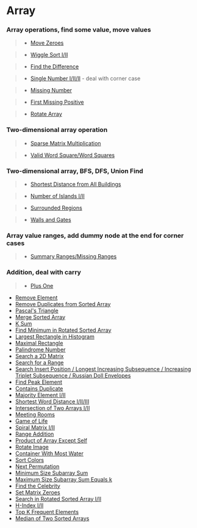# Array

### Array operations, find some value, move values

> * [Move Zeroes](move_zeroes.md)

> * [Wiggle Sort I/II](wiggle_sort.md)

> * [Find the Difference](find_the_difference.md)

> * [Single Number I/II/II](single_number.md) - deal with corner case

> * [Missing Number](missing_number.md)

> * [First Missing Positive](first_missing_positive.md)

> * [Rotate Array](rotate_array.md)

### Two-dimensional array operation

> * [Sparse Matrix Multiplication](sparse_matrix_multiplication.md)

> * [Valid Word Square/Word Squares](word_squares.md)

### Two-dimensional array, BFS, DFS, Union Find

> * [Shortest Distance from All Buildings](shortest_distance_from_all_buildings.md)

> * [Number of Islands I/II](number_of_islands.md)

> * [Surrounded Regions](surrounded_regions.md)

> * [Walls and Gates](walls_and_gates.md)

### Array value ranges, add dummy node at the end for corner cases

> * [Summary Ranges/Missing Ranges](summary_ranges.md)

### Addition, deal with carry

> * [Plus One](plus_one.md)

 * [Remove Element](remove_element.md)
 * [Remove Duplicates from Sorted Array](remove_duplicates_from_sorted_array.md)
 * [Pascal's Triangle](pascal's_triangle.md)
 * [Merge Sorted Array](merge_sorted_array.md)
 * [K Sum](k_sum.md)
 * [Find Minimum in Rotated Sorted Array ](find_minimum_in_rotated_sorted_array.md)
 * [Largest Rectangle in Histogram ](largest_rectangle_in_histogram.md)
 * [Maximal Rectangle](maximal_rectangle.md)
 * [Palindrome Number](palindrome_number.md)
 * [Search a 2D Matrix](search_a_2d_matrix.md)
 * [Search for a Range](search_for_a_range.md)
 * [Search Insert Position / Longest Increasing Subsequence / Increasing Triplet Subsequence / Russian Doll Envelopes](search_insert_position.md)
 * [Find Peak Element](find_peak_element.md)
 * [Contains Duplicate](contains_duplicate.md)
 * [Majority Element I/II](majority_element.md)
 * [Shortest Word Distance I/II/III](shortest_word_distance.md)
 * [Intersection of Two Arrays I/II](intersection_of_two_arrays.md)
 * [Meeting Rooms](meeting_rooms.md)
 * [Game of Life](game_of_life.md)
 * [Spiral Matrix I/II](spiral_matrix.md)
 * [Range Addition](range_addition.md)
 * [Product of Array Except Self](product_of_array_except_self.md)
 * [Rotate Image](rotate_image.md)
 * [Container With Most Water](container_with_most_water.md)
 * [Sort Colors](sort_colors.md)
 * [Next Permutation](next_permutation.md)
 * [Minimum Size Subarray Sum](minimum_size_subarray_sum.md)
 * [Maximum Size Subarray Sum Equals k](maximum_size_subarray_sum_equals_k.md)
 * [Find the Celebrity](find_the_celebrity.md)
 * [Set Matrix Zeroes](set_matrix_zeroes.md)
 * [Search in Rotated Sorted Array I/II](search_in_rotated_sorted_array.md)
 * [H-Index I/II](h_index.md)
 * [Top K Frequent Elements](top_k_frequent_elements.md)
 * [Median of Two Sorted Arrays](median_of_two_sorted_arrays.md)
